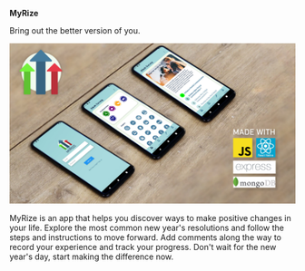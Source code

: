 **MyRize**

Bring out the better version of you.

![myRize_dropback](https://github.com/bibekgurunguh/myRize/blob/master/myRize_dropback.jpg)

MyRize is an app that helps you discover ways to make positive changes in your life. Explore the most common new year's resolutions and follow the steps and instructions to move forward. Add comments along the way to record your experience and track your progress. Don't wait for the new year's day, start making the difference now.

